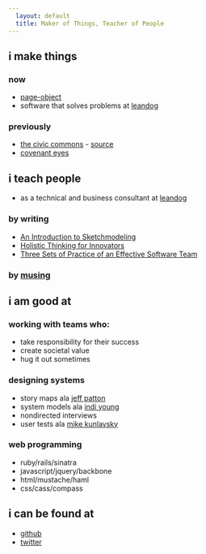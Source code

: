 ```yaml
---
  layout: default
  title: Maker of Things, Teacher of People
---
```


## i make things

### now
  * [page-object](https://github.com/cheezy/page-object)
  * software that solves problems at [leandog](http://leandog.com)

### previously
  * [the civic commons](http://theciviccommons.com) - [source](https://github.com/CivicCommons/CivicCommons)
  * [covenant eyes](http://www.covenanteyes.com)

## i teach people
  * as a technical and business consultant at [leandog](http://leandog.com)

### by writing
  * [An Introduction to Sketchmodeling](http://businessinnovationfactory.com/weblog/sketchmodeling-zee-spencer)
  * [Holistic Thinking for Innovators](http://businessinnovationfactory.com/weblog/introduction-holistic-thinking-innovators)
  * [Three Sets of Practice of an Effective Software Team](http://pillartechnology.com/blog/?p=205)

### by [musing](/musings/)

## i am good at

### working with teams who:
  * take responsibility for their success
  * create societal value
  * hug it out sometimes

### designing systems
  * story maps ala
    [jeff patton](http://www.agileproductdesign.com/blog/the_new_backlog.html)
  * system models ala
    [indi young](http://rosenfeldmedia.com/books/mental-models/)
  * nondirected interviews
  * user tests ala
    [mike
    kunlavsky](http://www.amazon.com/Observing-User-Experience-Practitioners-Research/dp/1558609237/ref=ntt_at_ep_dpt_1)

### web programming
  * ruby/rails/sinatra
  * javascript/jquery/backbone
  * html/mustache/haml
  * css/cass/compass


## i can be found at
  * [github](http://github.com/zspencer)
  * [twitter](http://twitter.com/zspencer)
